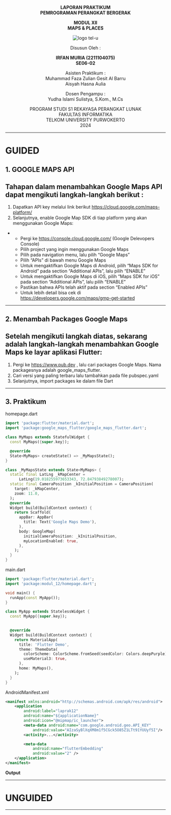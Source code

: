 <div align="center">
  
**LAPORAN PRAKTIKUM**  
**PEMROGRAMAN PERANGKAT BERGERAK**

**MODUL XII**  
**MAPS & PLACES**

![logo tel-u](https://github.com/user-attachments/assets/3a44181d-9c92-47f6-8cf0-87755117fd99)

Disusun Oleh :

**IRFAN MURIA (2211104075)**  
**SE06-02**

Asisten Praktikum :  
Muhammad Faza Zulian Gesit Al Barru  
Aisyah Hasna Aulia

Dosen Pengampu :  
Yudha Islami Sulistya, S.Kom., M.Cs

PROGRAM STUDI S1 REKAYASA PERANGKAT LUNAK  
FAKULTAS INFORMATIKA  
TELKOM UNIVERSITY PURWOKERTO  
2024

</div>

---

# GUIDED
**1. GOOGLE MAPS API**
---
Tahapan dalam menambahkan Google Maps API dapat mengikuti langkah-langkah berikut : 
-
1. Dapatkan API key melalui link berikut https://cloud.google.com/maps-platform/
2. Selanjutnya, enable Google Map SDK di tiap platform yang akan menggunakan Google
Maps:
-
  - Pergi ke https://console.cloud.google.com/ (Google Delevopers Console)
  - Pilih project yang ingin menggunakan Google Maps
  - Pilih pada navigation menu, lalu pilih “Google Maps”
  - Pilih “APIs” di bawah menu Google Maps
  - Untuk mengaktifkan Google Maps di Android, pilih “Maps SDK for Android” pada section “Additional APIs”, lalu pilih “ENABLE”
  - Untuk mengaktifkan Google Maps di iOS, pilih “Maps SDK for iOS” pada section
  “Additional APIs”, lalu pilih “ENABLE”
  - Pastikan bahwa APIs telah aktif pada section “Enabled APIs”
  - Untuk lebih detail bisa cek di https://developers.google.com/maps/gmp-get-started
---
**2. Menambah Packages Google Maps**
---
Setelah mengikuti langkah diatas, sekarang adalah langkah-langkah menambahkan Google
Maps ke layar aplikasi Flutter:
-
1. Pergi ke https://www.pub.dev , lalu cari packages Google Maps. Nama packagesnya adalah
google_maps_flutter.
2. Cari versi yang paling terbaru lalu tambahkan pada file pubspec.yaml
3. Selanjutnya, import packages ke dalam file Dart

---
**3. Praktikum**
---
homepage.dart
```dart
import 'package:flutter/material.dart';
import 'package:google_maps_flutter/google_maps_flutter.dart';

class MyMaps extends StatefulWidget {
  const MyMaps({super.key});

  @override
  State<MyMaps> createState() => _MyMapsState();
}

class _MyMapsState extends State<MyMaps> {
  static final LatLng _kMapCenter =
      LatLng(19.018255973653343, 72.84793849278007);
  static final CameraPosition _kInitialPosition = CameraPosition(
    target: _kMapCenter,
    zoom: 11.0,
  );
  @override
  Widget build(BuildContext context) {
    return Scaffold(
      appBar: AppBar(
        title: Text('Google Maps Demo'),
      ),
      body: GoogleMap(
        initialCameraPosition: _kInitialPosition,
        myLocationEnabled: true,
      ),
    );
  }
}

```

main.dart
```dart
import 'package:flutter/material.dart';
import 'package:modul_12/homepage.dart';

void main() {
  runApp(const MyApp());
}

class MyApp extends StatelessWidget {
  const MyApp({super.key});

  
  @override 
  Widget build(BuildContext context) {
    return MaterialApp(
      title: 'Flutter Demo',
      theme: ThemeData(
        colorScheme: ColorScheme.fromSeed(seedColor: Colors.deepPurple),
        useMaterial3: true,
      ),
      home: MyMaps(),
    );
  }
}

```

AndroidManifest.xml
```xml
<manifest xmlns:android="http://schemas.android.com/apk/res/android">
    <application
        android:label="laprak12"
        android:name="${applicationName}"
        android:icon="@mipmap/ic_launcher">
        <meta-data android:name="com.google.android.geo.API_KEY"
            android:value="AIzaSyBlXqXM8m1f5CGck5O85Z1LTt91YUUyf5I"/> 
        <activity>...</activity>

        <meta-data
            android:name="flutterEmbedding"
            android:value="2" />
    </application>
</manifest>

```

**Output**



---

# UNGUIDED

---
